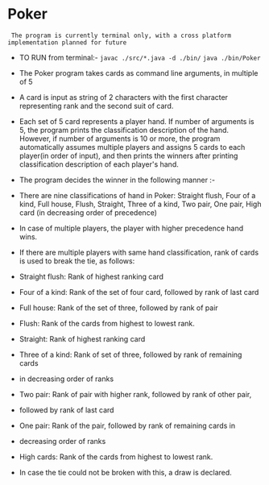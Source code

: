 # Poker

` The program is currently terminal only, with a cross platform implementation planned for future`

 * TO RUN from terminal:-
   `javac ./src/*.java -d ./bin/`
   `java ./bin/Poker`
  
 * The Poker program takes cards as command line arguments, in multiple of 5
 * A card is input as string of 2 characters with the first character
   representing rank and the second suit of card.
 
 * Each set of 5 card represents a player hand. If number of arguments is 5,
   the program prints the classification description of the hand. However,
   if number of arguments is 10 or more, the program automatically assumes
   multiple players and assigns 5 cards to each player(in order of 
   input), and then prints the winners after printing classification 
   description of each player's hand.
  
 * The program decides the winner in the following manner :-
 
 * There are nine classifications of hand in Poker:
   Straight flush, Four of a kind, Full house, Flush, Straight,
   Three of a kind, Two pair, One pair, High card
   (in decreasing order of precedence)
  
 * In case of multiple players, the player with higher precedence hand wins.
 * If there are multiple players with same hand classification, rank of
   cards is used to break the tie, as follows:
 * Straight flush: Rank of highest ranking card
 * Four of a kind: Rank of the set of four card, followed by rank of last card
 * Full house: Rank of the set of three, followed by rank of pair
 * Flush: Rank of the cards from highest to lowest rank.
 * Straight: Rank of highest ranking card
 * Three of a kind: Rank of set of three, followed by rank of remaining cards 
 * in decreasing order of ranks
 * Two pair: Rank of pair with higher rank, followed by rank of other pair,
 * followed by rank of last card
 * One pair: Rank of the pair, followed by rank of remaining cards in 
 * decreasing order of ranks
 * High cards: Rank of the cards from highest to lowest rank.
  
 * In case the tie could not be broken with this, a draw is declared.
 
